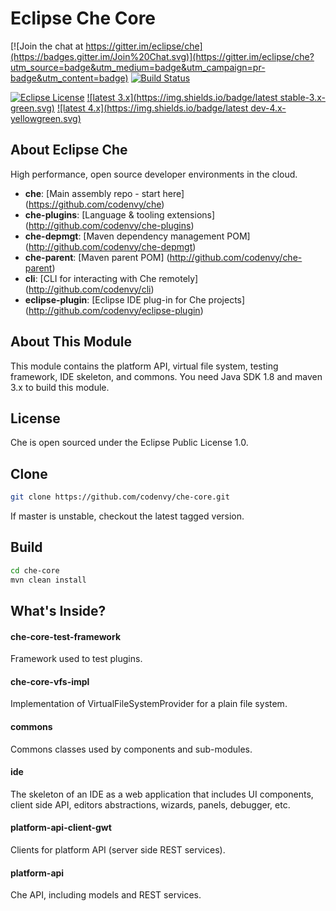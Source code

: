 # Eclipse Che Core
[![Join the chat at https://gitter.im/eclipse/che](https://badges.gitter.im/Join%20Chat.svg)](https://gitter.im/eclipse/che?utm_source=badge&utm_medium=badge&utm_campaign=pr-badge&utm_content=badge)
[![Build Status](https://travis-ci.org/codenvy/che-core.svg?branch=master)](https://travis-ci.org/codenvy/che-core) 


[![Eclipse License](http://img.shields.io/badge/license-Eclipse-brightgreen.svg)](https://github.com/codenvy/che-core/blob/master/LICENSE)
[![latest 3.x](https://img.shields.io/badge/latest stable-3.x-green.svg)](https://github.com/codenvy/che-core/tree/master)
[![latest 4.x](https://img.shields.io/badge/latest dev-4.x-yellowgreen.svg)](https://github.com/codenvy/che-core/tree/4.0)


## About Eclipse Che
High performance, open source developer environments in the cloud.

* **che**:                     [Main assembly repo - start here] (https://github.com/codenvy/che)
* **che-plugins**:             [Language & tooling extensions] (http://github.com/codenvy/che-plugins)
* **che-depmgt**:              [Maven dependency management POM] (http://github.com/codenvy/che-depmgt)
* **che-parent**:              [Maven parent POM] (http://github.com/codenvy/che-parent)
* **cli**:                     [CLI for interacting with Che remotely] (http://github.com/codenvy/cli)
* **eclipse-plugin**:          [Eclipse IDE plug-in for Che projects] (http://github.com/codenvy/eclipse-plugin)

## About This Module
This module contains the platform API, virtual file system, testing framework, IDE skeleton, and commons. You need Java SDK 1.8 and maven 3.x to build this module.

## License
Che is open sourced under the Eclipse Public License 1.0.

## Clone
```sh
git clone https://github.com/codenvy/che-core.git
```
If master is unstable, checkout the latest tagged version.

## Build
```sh
cd che-core
mvn clean install
```

## What's Inside?

#### che-core-test-framework
Framework used to test plugins.

#### che-core-vfs-impl
Implementation of VirtualFileSystemProvider for a plain file system.

#### commons
Commons classes used by components and sub-modules.

#### ide
The skeleton of an IDE as a web application that includes UI components, client side API, editors abstractions, wizards, panels, debugger, etc.

#### platform-api-client-gwt
Clients for platform API (server side REST services).

#### platform-api
Che API, including models and REST services.
